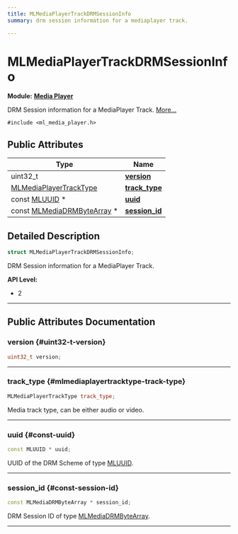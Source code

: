 ```yaml
---
title: MLMediaPlayerTrackDRMSessionInfo
summary: drm session information for a mediaplayer track. 

---
```


# MLMediaPlayerTrackDRMSessionInfo

**Module:** **[Media Player](/versioned_docs/version-03-Jan-2023/api-ref/api/Modules/group___media_player/group___media_player.md)**



DRM Session information for a MediaPlayer Track.  [More...](#detailed-description)


`#include <ml_media_player.h>`

## Public Attributes

| Type           | Name           |
| -------------- | -------------- |
| uint32_t | **[version](/versioned_docs/version-03-Jan-2023/api-ref/api/Modules/group___media_player/struct_m_l_media_player_track_d_r_m_session_info.md#uint32-t-version)**  |
| [MLMediaPlayerTrackType](/versioned_docs/version-03-Jan-2023/api-ref/api/Modules/group___media_player/group___media_player.md#enums-mlmediaplayertracktype) | **[track_type](/versioned_docs/version-03-Jan-2023/api-ref/api/Modules/group___media_player/struct_m_l_media_player_track_d_r_m_session_info.md#mlmediaplayertracktype-track-type)**  |
| const [MLUUID](/versioned_docs/version-03-Jan-2023/api-ref/api/Modules/group___common/struct_m_l_u_u_i_d.md) * | **[uuid](/versioned_docs/version-03-Jan-2023/api-ref/api/Modules/group___media_player/struct_m_l_media_player_track_d_r_m_session_info.md#const-uuid)**  |
| const [MLMediaDRMByteArray](/versioned_docs/version-03-Jan-2023/api-ref/api/Modules/group___media_player/struct_m_l_media_d_r_m_byte_array.md) * | **[session_id](/versioned_docs/version-03-Jan-2023/api-ref/api/Modules/group___media_player/struct_m_l_media_player_track_d_r_m_session_info.md#const-session-id)**  |

## Detailed Description

```cpp
struct MLMediaPlayerTrackDRMSessionInfo;
```

DRM Session information for a MediaPlayer Track. 




**API Level:**
  * 2 




-----------
## Public Attributes Documentation

### version {#uint32-t-version}

```cpp
uint32_t version;
```






-----------

### track_type {#mlmediaplayertracktype-track-type}

```cpp
MLMediaPlayerTrackType track_type;
```


Media track type, can be either audio or video. 





-----------

### uuid {#const-uuid}

```cpp
const MLUUID * uuid;
```


UUID of the DRM Scheme of type [MLUUID](/versioned_docs/version-03-Jan-2023/api-ref/api/Modules/group___common/struct_m_l_u_u_i_d.md). 





-----------

### session_id {#const-session-id}

```cpp
const MLMediaDRMByteArray * session_id;
```


DRM Session ID of type [MLMediaDRMByteArray](/versioned_docs/version-03-Jan-2023/api-ref/api/Modules/group___media_player/struct_m_l_media_d_r_m_byte_array.md). 





-----------

